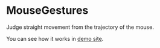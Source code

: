 MouseGestures
===========

Judge straight movement from the trajectory of the mouse.

You can see how it works in [demo site](https://sn2562.github.io/MouseGestures/).
